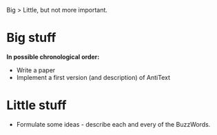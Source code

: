 Big > Little, but not more important.

# Big stuff #
**In possible chronological order:**
  * Write a paper
  * Implement a first version (and description) of AntiText

# Little stuff #
  * Formulate some ideas - describe each and every of the BuzzWords.

